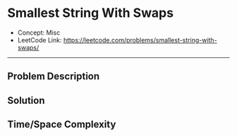 # Smallest String With Swaps

- Concept: Misc
- LeetCode Link: https://leetcode.com/problems/smallest-string-with-swaps/

---

## Problem Description

## Solution

## Time/Space Complexity

